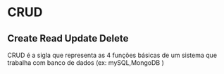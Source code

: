 # CRUD
## Create Read Update Delete  

CRUD é a sigla que representa as 4 funções básicas de um sistema que trabalha com banco de dados (ex: mySQL,MongoDB )

